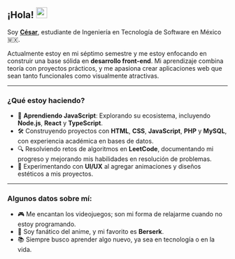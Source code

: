 ## ¡Hola! <img src="https://em-content.zobj.net/source/noto-emoji-animations/344/waving-hand_medium-light-skin-tone_1f44b-1f3fc_1f3fc.gif" width="25px" height="25px">

Soy [**César**](https://cgamcs.vercel.app/), estudiante de Ingeniería en Tecnología de Software en México 🇲🇽.

Actualmente estoy en mi séptimo semestre y me estoy enfocando en construir una base sólida en **desarrollo front-end**. Mi aprendizaje combina teoría con proyectos prácticos, y me apasiona crear aplicaciones web que sean tanto funcionales como visualmente atractivas.  

---

### ¿Qué estoy haciendo?  
- 🌱 **Aprendiendo JavaScript**: Explorando su ecosistema, incluyendo **Node.js**, **React** y **TypeScript**.  
- 🛠️ Construyendo proyectos con **HTML**, **CSS**, **JavaScript**, **PHP** y **MySQL**, con experiencia académica en bases de datos.  
- 🔍 Resolviendo retos de algoritmos en **LeetCode**, documentando mi progreso y mejorando mis habilidades en resolución de problemas.  
- 🎨 Experimentando con **UI/UX** al agregar animaciones y diseños estéticos a mis proyectos.  

---

### Algunos datos sobre mí:  
- 🎮 Me encantan los videojuegos; son mi forma de relajarme cuando no estoy programando.  
- 🍜 Soy fanático del anime, y mi favorito es **Berserk**.  
- 📚 Siempre busco aprender algo nuevo, ya sea en tecnología o en la vida.

